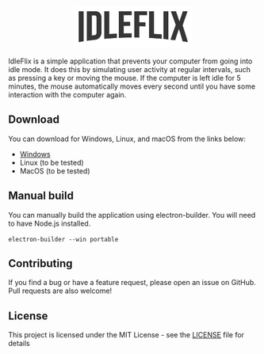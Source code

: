 <p align="center">
  <img src="assets/img/ee843d49f3ab299556e41fa72aeb57f1.png" /> 
</p>

IdleFlix is a simple application that prevents your computer from going into idle mode. It does this by simulating user activity at regular intervals, such as pressing a key or moving the mouse. If the computer is left idle for 5 minutes, the mouse automatically moves every second until you have some interaction with the computer again.

## Download

You can download for Windows, Linux, and macOS from the links below:

- [Windows](https://github.com/alexandrebeato/idleflix/releases/download/v1.0.0/IdleFlix.exe)
- Linux (to be tested)
- MacOS (to be tested)

## Manual build

You can manually build the application using electron-builder. You will need to have Node.js installed.

```electron-builder --win portable```

## Contributing

If you find a bug or have a feature request, please open an issue on GitHub. Pull requests are also welcome!

## License

This project is licensed under the MIT License - see the [LICENSE](LICENSE) file for details

